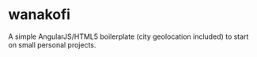 # wanakofi
A simple AngularJS/HTML5 boilerplate (city geolocation included) to start on small personal projects.

